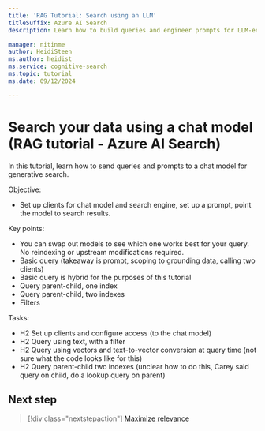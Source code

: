 ```yaml
---
title: 'RAG Tutorial: Search using an LLM'
titleSuffix: Azure AI Search
description: Learn how to build queries and engineer prompts for LLM-enabled search on Azure AI Search. Queries used in generative search provide the inputs to an LLM chat engine.

manager: nitinme
author: HeidiSteen
ms.author: heidist
ms.service: cognitive-search
ms.topic: tutorial
ms.date: 09/12/2024

---
```


# Search your data using a chat model (RAG tutorial - Azure AI Search)

In this tutorial, learn how to send queries and prompts to a chat model for generative search.

Objective:

- Set up clients for chat model and search engine, set up a prompt, point the model to search results.

Key points:

- You can swap out models to see which one works best for your query. No reindexing or upstream modifications required.
- Basic query (takeaway is prompt, scoping to grounding data, calling two clients)
- Basic query is hybrid for the purposes of this tutorial
- Query parent-child, one index
- Query parent-child, two indexes
- Filters

Tasks:

- H2 Set up clients and configure access (to the chat model)
- H2 Query using text, with a filter
- H2 Query using vectors and text-to-vector conversion at query time (not sure what the code looks like for this)
- H2 Query parent-child two indexes (unclear how to do this, Carey said query on child, do a lookup query on parent)

<!-- 
## Old introduction

The queries that you create for a conversational search are built for prompts and the orchestration layer. The query response is fed into message prompts sent to an LLM like GPT.

In a RAG app, the query request needs to:

- Target searchable text (vector or nonvector) in the index
- Return the most relevant results
- Return any metadata necessary for citations or other client-side requirements

A query request also specifies relevance options, which can include:

- Scoring profile
- L2 semantic reranking
- Minimum thresholds

A query request can spin off multiple query executions that execute in parallel. A hybrid query can:

- do one or more vector searches
- do keyword search
- apply filters (including geospatial)

Multiple query results are merged and ranked and returned to the client as a single result set.

## Basic query for RAG

TBD

## Add relevance features

TBD

## Hybrid query with relevance features

TBD

## Customize results

Search results are passed in messages to the LLM. This section explains refining results.

### Increase or decrease quantity

Depending on the quota of your LLM, you might want to increase or decrease the amount of information passed in messages.

TBD

### Trim results based on minimum threshold

In preview APIs, you can set a "threshhold" query parameter to exlude results having low search scores. For more information about seeting this vector query parameter, see [Create a vector query](vector-search-how-to-query.md).

### Add or remove fields

Only fields marked as "retrievable" in the search index can appear in results. If a field you want isn't already retrievable, you must drop and rebuild the index to create the physical data structures for storing retrievable data. -->

## Next step

> [!div class="nextstepaction"]
> [Maximize relevance](tutorial-rag-build-solution-relevance.md)
